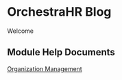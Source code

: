 # OrchestraHR Blog
Welcome 

## Module Help Documents
[Organization Management](https://hrsp.com.tr)
